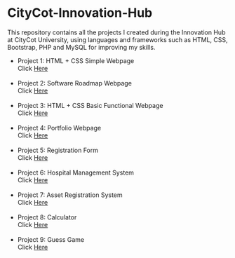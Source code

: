 # CityCot-Innovation-Hub
This repository contains all the projects I created during the Innovation Hub at CityCot University, using languages and frameworks such as HTML, CSS, Bootstrap, PHP and MySQL for improving my skills.
<br>
<ul>
  <li> Project 1: HTML + CSS Simple Webpage<br>
  Click <a href="https://github.com/itsfatima1/CityCot-Innovation-Hub/blob/a9ecf4d8375bf0d9fcb56b1adb48708d121b4c4b/Project1.html">Here</a></li><br>
  
  <li> Project 2: Software Roadmap Webpage<br>
  Click <a href="https://github.com/itsfatima1/CityCot-Innovation-Hub/blob/a9ecf4d8375bf0d9fcb56b1adb48708d121b4c4b/Project2.html">Here</a></li><br>
  
  <li> Project 3: HTML + CSS Basic Functional Webpage<br>
  Click <a href="https://github.com/itsfatima1/CityCot-Innovation-Hub/blob/a9ecf4d8375bf0d9fcb56b1adb48708d121b4c4b/Project3.html">Here</a></li><br>
  
  <li> Project 4: Portfolio Webpage<br> 
  Click <a href="https://github.com/itsfatima1/CityCot-Innovation-Hub/tree/0337d824f17ce33bf48c045e07a5bf4a130cb8e0/Project4">Here</a></li><br>
  
  <li> Project 5: Registration Form<br>
  Click <a href="https://github.com/itsfatima1/CityCot-Innovation-Hub/tree/a9ecf4d8375bf0d9fcb56b1adb48708d121b4c4b/Project5">Here</a></li><br>

  <li> Project 6: Hospital Management System<br>
  Click <a href="https://github.com/itsfatima1/CityCot-Innovation-Hub/tree/44642c3205273a9094aab0186ea495837b88a71e/Project%206/Project%206">Here</a></li><br>

  <li> Project 7: Asset Registration System<br>
  Click <a href="https://github.com/itsfatima1/CityCot-Innovation-Hub/tree/d8d3c273d7589c5048b29c0220e5573ed866d596/Project%207/LastProject">Here</a></li><br>

  <li> Project 8: Calculator<br>
  Click <a href="https://github.com/itsfatima1/CityCot-Innovation-Hub/tree/d25f80e5b19b7a7b16dce158a30c15f2c6e2a408/Calculator/JS%20Project-1">Here</a></li><br>

  <li> Project 9: Guess Game<br>
  Click <a href="https://github.com/itsfatima1/CityCot-Innovation-Hub/tree/d25f80e5b19b7a7b16dce158a30c15f2c6e2a408/Guess%20Game/JS%20Projrct-2">Here</a></li><br>

</ul>

